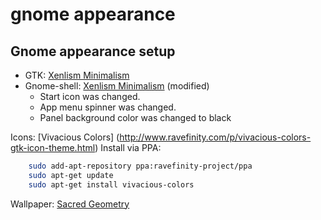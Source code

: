 # gnome appearance

Gnome appearance setup
-----

- GTK: [Xenlism Minimalism](https://github.com/xenlism/minimalism)
- Gnome-shell: [Xenlism Minimalism](https://github.com/xenlism/minimalism) (modified)
  * Start icon was changed.
  * App menu spinner was changed.
  * Panel background color was changed to black

Icons: [Vivacious Colors] (http://www.ravefinity.com/p/vivacious-colors-gtk-icon-theme.html)
Install via PPA:
  ``` bash
      sudo add-apt-repository ppa:ravefinity-project/ppa
      sudo apt-get update
      sudo apt-get install vivacious-colors 
  ```
Wallpaper: [Sacred Geometry](http://wallpaper.zone/wallpaper/1956111)
